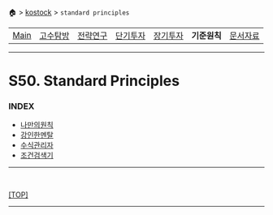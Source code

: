 🏠 > [kostock](../) > `standard principles`

<table>
  <tr>
    <td><a href="../">Main</a></td>
    <td><a href="../s10_experts/" >고수탐방</a></td>
    <td><a href="../s20_research/" >전략연구</a></td>
    <td><a href="../s30_short-term/" >단기투자</a></td>
    <td><a href="../s40_long-term/" >장기투자</a></td>
    <td><b href="../s50_principles/" >기준원칙</b></td>
    <td><a href="../s90_database/" >문서자료</a></td>
  </tr>
</table>

<!-- 
---

<table>
  <tr>
    <td><a href="../">Main</a></td>
    <td><a href="../my_principles/" >나만의원칙</a></td>
    <td><a href="../mindfulness/" >강인한멘탈</a></td>
    <td><a href="../수식관리자/" >수식관리자</a></td>
    <td><a href="../조건검색기/" >조건검색기</a></td>
  </tr>
</table> -->

---
# S50. Standard Principles

### INDEX
- [나만의원칙](./my_principles/)
- [강인한멘탈](./mindfulness/)
- [수식관리자](./수식관리자/)
- [조건검색기](./조건검색기/)

---

<br/>

[[TOP]](#index)

---
